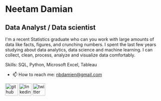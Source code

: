 # Neetam Damian
## Data Analyst / Data scientist
I'm a recent Statistics graduate who can you work with large amounts of data like facts, figures, and crunching numbers. I spent the last few years studying about data analytics, data science and machine learning. I can collect, clean, process, analyze and visualize data comfortably. 

Skills: SQL, Python, Microsoft Excel, Tableau

- 📫 How to reach me: nbdamien@gmail.com 


[<img src='https://cdn.jsdelivr.net/npm/simple-icons@3.0.1/icons/github.svg' alt='github' height='40'>](https://github.com/NeetamDamian)  [<img src='https://cdn.jsdelivr.net/npm/simple-icons@3.0.1/icons/linkedin.svg' alt='linkedin' height='40'>](https://www.linkedin.com/in/damian-neetam-280b7b151/)  [<img src='https://cdn.jsdelivr.net/npm/simple-icons@3.0.1/icons/twitter.svg' alt='twitter' height='40'>](https://twitter.com/damian_brite)  

